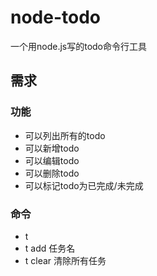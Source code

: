 # node-todo

一个用node.js写的todo命令行工具

## 需求

### 功能

- 可以列出所有的todo
- 可以新增todo
- 可以编辑todo
- 可以删除todo
- 可以标记todo为已完成/未完成

### 命令

- t
- t add 任务名
- t clear 清除所有任务